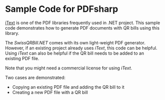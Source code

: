 # Sample Code for PDFsharp

[iText](https://itextpdf.com/en/products/itext-7/itext-7-core) is one of the PDF libraries frequently used in .NET project. This sample code demonstrates how to generate PDF documents with QR bills using this library.

The *SwissQRBill.NET* comes with its own light-weight PDF generator. However, if an existing project already uses *iText*, this code can be helpful. Using *iText* can also be helpful if the QR bill needs to be added to an existing PDF file.

Note that you might need a commercial license for using *iText*.

Two cases are demonstrated:

- Copying an existing PDF file and adding the QR bill to it
- Creating a new PDF file with a QR bill
